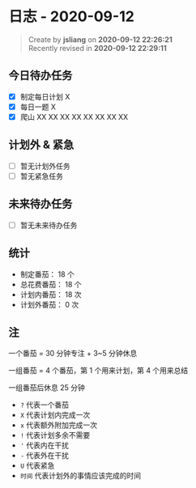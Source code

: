 日志 - 2020-09-12
===

> Create by **jsliang** on **2020-09-12 22:26:21**  
> Recently revised in **2020-09-12 22:29:11**

## 今日待办任务

* [x] 制定每日计划 X
* [x] 每日一题 X
* [x] 爬山 XX XX XX XX XX XX XX XX

## 计划外 & 紧急

* [ ] 暂无计划外任务
* [ ] 暂无紧急任务

## 未来待办任务

* [ ] 暂无未来待办任务

## 统计

* 制定番茄： 18 个
* 总花费番茄： 18 个
* 计划内番茄： 18 次
* 计划外番茄： 0 次

## 注

一个番茄 = 30 分钟专注 + 3~5 分钟休息

一组番茄 = 4 个番茄，第 1 个用来计划，第 4 个用来总结

一组番茄后休息 25 分钟

* `?` 代表一个番茄
* `X` 代表计划内完成一次
* `x` 代表额外附加完成一次
* `!` 代表计划多余不需要
* `'` 代表内在干扰
* `-` 代表外在干扰
* `U` 代表紧急
* `时间` 代表计划外的事情应该完成的时间
